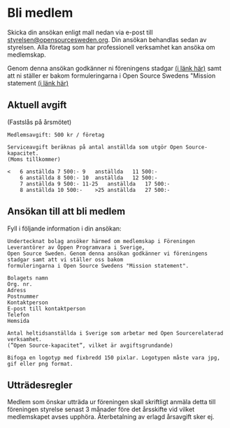 # Bli medlem
Skicka din ansökan enligt mall nedan via e-post till styrelsen@opensourcesweden.org. Din ansökan behandlas sedan av styrelsen. Alla företag som har professionell verksamhet kan ansöka om medlemskap.

Genom denna ansökan godkänner ni föreningens stadgar [(i länk här)](https://opensourcesweden.github.io/stadgar/) samt att ni ställer er bakom formuleringarna i Open Source Swedens "Mission statement [(i länk här)](https://opensourcesweden.github.io/stadgar/)

## Aktuell avgift 
(Fastslås på årsmötet)
```
Medlemsavgift: 500 kr / företag
```
```
Serviceavgift beräknas på antal anställda som utgör Open Source-kapacitet.
(Moms tillkommer)
 
<	6 anställda	7 500:-	9	anställda	11 500:-
 	6 anställda	8 500:-	10	anställda	12 500:-
 	7 anställda	9 500:-	11-25	anställda	17 500:-
 	8 anställda	10 500:-	>25	anställda	27 500:-
```

## Ansökan till att bli medlem
Fyll i följande information i din ansökan:

```
Undertecknat bolag ansöker härmed om medlemskap i Föreningen Leverantörer av Öppen Programvara i Sverige,
Open Source Sweden. Genom denna ansökan godkänner vi föreningens stadgar samt att vi ställer oss bakom
formuleringarna i Open Source Swedens "Mission statement".

Bolagets namn	
Org. nr.	
Adress	
Postnummer	
Kontaktperson	
E-post till kontaktperson	
Telefon	
Hemsida	

Antal heltidsanställda i Sverige som arbetar med Open Sourcerelaterad verksamhet.
(”Open Source-kapacitet”, vilket är avgiftsgrundande)	

Bifoga en logotyp med fixbredd 150 pixlar. Logotypen måste vara jpg, gif eller png format.
```


## Utträdesregler
Medlem som önskar utträda ur föreningen skall skriftligt anmäla detta till föreningen styrelse senast 3 månader före det årsskifte vid vilket medlemskapet avses upphöra. Återbetalning av erlagd årsavgift sker ej.
